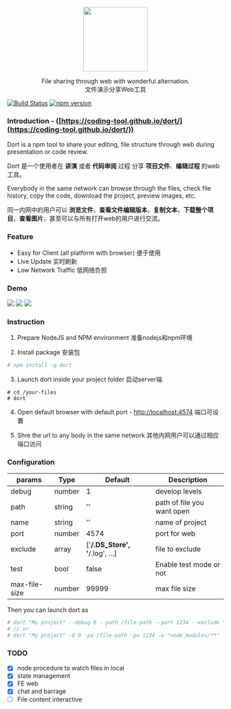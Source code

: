 <p align='center'>
  <p align='center'><img width='150' src='https://raw.githubusercontent.com/coding-show/dort/master/client/static/images/favicon.png' /></p>
  <p align='center'>
    File sharing through web with wonderful alternation.</br>
    文件演示分享Web工具
  </p>
</p>

[![Build Status](https://travis-ci.org/coding-tool/dort.svg?branch=master)](https://travis-ci.org/coding-tool/dort)
[![npm version](https://img.shields.io/npm/v/dort.svg?style=flat-square)](https://badge.fury.io/js/dort)

### Introduction - ([https://coding-tool.github.io/dort/](https://coding-tool.github.io/dort/))
Dort is a npm tool to share your editing, file structure through web during presentation or code review.

Dort 是一个使用者在 **讲演** 或者 **代码审阅** 过程 分享 **项目文件**、**编辑过程** 的web工具。

Everybody in the same network can browse through the files, check file history, copy the code, download the project, preview images, etc.

同一内网中的用户可以 **浏览文件**，**查看文件编辑版本**，**复制文本**，**下载整个项目**，**查看图片**，甚至可以与所有打开web的用户进行交流。

### Feature
- Easy for Client (all platform with browser) 便于使用
- Live Update 实时刷新
- Low Network Traffic 低网络负担

### Demo
![](https://github.com/coding-show/dort/blob/master/media/screenshot1.png?raw=true)
![](https://github.com/coding-show/dort/blob/master/media/screenshot2.png?raw=true)
![](https://github.com/coding-show/dort/blob/master/media/screenshot3.png?raw=true)

### Instruction
1. Prepare NodeJS and NPM environment 准备nodejs和npm环境

2. Install package 安装包
``` bash
# npm install -g dort
```

3. Launch dort inside your project folder 启动server端
```
# cd /your-files
# dort
```

4. Open default browser with default port - [http://localhost:4574](http://localhost:4574) 端口可设置

5. Shre the url to any body in the same network 其他内网用户可以通过相应端口访问

### Configuration
params | Type | Default	| Description
-------- | ---- | ------- | -----------
debug | number	| 1	| develop levels
path	| string	| ''	| path of file you want open
name	| string	| ''	| name of project
port	| number	| 4574	| port for web
exclude	| array	| ['**/.DS_Store', '**/.log', ...]	| file to exclude
test	| bool	| false	| Enable test mode or not
max-file-size	| number	| 99999	| max file size

Then you can launch dort as
``` bash
# dort "My project" --debug 0 --path /file-path --port 1234 --exclude "node_modules/**" --test true --max-file-size 99999
# // or
# dort "My project" -d 0 -pa /file-path -po 1234 -e "node_modules/**" -t true -m 99999
```


### TODO
- [x] node procedure to watch files in local
- [x] state management
- [x] FE web
- [x] chat and barrage
- [ ] File content interactive
